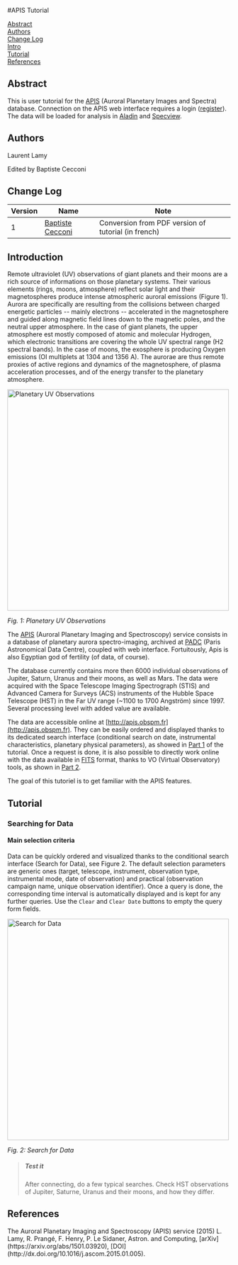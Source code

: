 #APIS Tutorial

[Abstract](#Abstract)  
[Authors](#Authors)  
[Change Log](#Log)  
[Intro](#Introduction)  
[Tutorial](#Tutorial)  
[References](#References)

<h2 id="Abstract">Abstract</h2>

This is user tutorial for the [APIS](http://apis.obspm.fr) (Auroral Planetary
Images and Spectra) database. Connection on the APIS web interface requires a
login ([register](http://apis.obspm.fr/spip.php?page=register&choix=register)). 
The data will be loaded for analysis in [Aladin](http://aladin.u-strasbg.fr) 
and [Specview](http://www.stsci.edu/institute/software_hardware/specview/).

<h2 id="Authors">Authors</h2>

Laurent Lamy

Edited by Baptiste Cecconi

<h2 id="Log">Change Log</h2>

|Version|Name|Note|
|---|---|---|
|1|[Baptiste Cecconi](https://github.com/BaptisteCecconi)|Conversion from PDF version of tutorial (in french)|

<h2 id="Intro">Introduction</h2>

Remote ultraviolet (UV) observations of giant planets and their moons are a 
rich source of informations on those planetary systems. Their various elements
(rings, moons, atmosphere) reflect solar light and their magnetospheres produce
intense atmospheric auroral emissions (Figure 1). Aurora are specifically 
are resulting from the collisions between charged energetic particles -- mainly
electrons -- accelerated in the magnetosphere and guided along magnetic field 
lines down to the magnetic poles, and the neutral upper atmosphere. In the case
of giant planets, the upper atmosphere est mostly composed of atomic and 
molecular Hydrogen, which electronic transitions are covering the whole UV 
spectral range (H2 spectral bands). In the case of moons, the exosphere is 
producing Oxygen emissions (OI multiplets at 1304 and 1356 A). The aurorae are
thus remote proxies of active regions and dynamics of the magnetosphere, of 
plasma acceleration processes, and of the energy transfer to the planetary 
atmosphere. 

<img src="https://raw.githubusercontent.com/epn-vespa/tutorials/master/APIS-Tutorial/img/1_planetary_uv_observations.png " width="500" alt="Planetary UV Observations">  

_Fig. 1: Planetary UV Observations_

The [APIS](http://apis.obspm.fr) (Auroral Planetary Imaging and Spectroscopy) 
service consists in a database of planetary aurora spectro-imaging, archived at 
[PADC](http://voparis.obspm.fr) (Paris Astronomical Data Centre), coupled with
web interface. Fortuitously, Apis is also Egyptian god of fertility (of data, of
course).

The database currently contains more then 6000 individual observations of 
Jupiter, Saturn, Uranus and their moons, as well as Mars. The data were acquired
with the Space Telescope Imaging Spectrograph (STIS) and Advanced Camera for 
Surveys (ACS) instruments of the Hubble Space Telescope (HST) in the Far UV 
range (~1100 to 1700 Angström) since 1997. Several processing level with added 
value are available.

The data are accessible online at [http://apis.obspm.fr](http://apis.obspm.fr). 
They can be easily ordered and displayed thanks to its dedicated search interface
(conditional search on date, instrumental characteristics, planetary physical
parameters), as showed in [Part 1](part1) of the tutorial. Once a request is
done, it is also possible to directly work online with the data available in 
[FITS](http://fits.gsfc.nasa.gov) format, thanks to VO (Virtual Observatory) 
tools, as shown in [Part 2](part2).

The goal of this tutoriel is to get familiar with the APIS features.

<h2 id="tutorial">Tutorial</h2>

<h3 id="part1">Searching for Data</h3>

#### Main selection criteria

Data can be quickly ordered and visualized thanks to the conditional search 
interface (Search for Data), see Figure 2. The default selection parameters are
generic ones (target, telescope, instrument, observation type, instrumental 
mode, date of observation) and practical (observation campaign name, 
unique observation identifier). Once a query is done, the corresponding time 
interval is automatically displayed and is kept for any further queries. 
Use the `Clear` and `Clear Date` buttons to empty the query form fields.

<img src="https://raw.githubusercontent.com/epn-vespa/tutorials/master/APIS-Tutorial/img/2_search_for_data.png" width="500" alt="Search for Data">  

_Fig. 2: Search for Data_

> ##### Test it
> 
> After connecting, do a few typical searches. Check HST observations of 
> Jupiter, Saturne, Uranus and their moons, and how they differ.




<h2 id="References">References</h2>
The Auroral Planetary Imaging and Spectroscopy (APIS) service (2015)
L. Lamy, R. Prangé, F. Henry, P. Le Sidaner, Astron. and Computing, 
[arXiv](https://arxiv.org/abs/1501.03920), 
[DOI](http://dx.doi.org/10.1016/j.ascom.2015.01.005).



